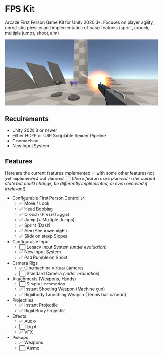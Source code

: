 # FPS Kit
Arcade First Person Game Kit for Unity 2020.3+. Focuses on player agility, unrealistic physics and implementation of basic features (sprint, crouch, multiple jumps, shoot, aim)

![](https://github.com/peeweek/FPSKit/raw/main/SourceAssets/FPSKit.png)

## Requirements

* Unity 2020.3 or newer
* Either HDRP or URP Scriptable Render Pipeline
* Cinemachine
* New Input System

## Features

Here are the current features implemented ✅ with some other features not yet implemented but planned ⬜ (*these features are planned in the current state but could change, be differently implemented, or even removed if irrelevant*)

* Configurable First Person Controller
  * ✅ Move / Look
  * ✅ Head Bobbing
  * ✅ Crouch (Press/Toggle)
  * ✅ Jump (+ Multiple Jumps)
  * ✅ Sprint (Dash)
  * ✅ Aim (Aim down sight)
  * ✅ Slide on steep Slopes
* Configurable Input
  * ⬜ Legacy Input System *(under evaluation)*
  * ✅ New Input System
  * ✅ Pad Rumble on Shoot
* Camera Rigs
  * ✅ Cinemachine Virtual Cameras
  * ⬜ Standard Camera *(under evaluation)*
* Attachments (Weapons, Hands)
  * ⬜ Simple Locomotion
  * ✅ Instant Shooting Weapon (Machine gun)
  * ✅ Rigidbody Launching Weapon (Tennis ball cannon)
* Projectiles
  * ✅ Instant Projectile
  * ✅ Rigid Body Projectile
* Effects
  * ✅ Audio
  * ⬜ Light
  * ✅ VFX
* Pickups
  * ✅ Weapons
  * ⬜ Ammo

